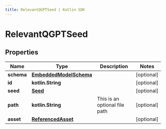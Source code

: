 ```yaml
---
title: RelevantQGPTSeed | Kotlin SDK
---
```



# RelevantQGPTSeed

## Properties
Name | Type | Description | Notes
------------ | ------------- | ------------- | -------------
**schema** | [**EmbeddedModelSchema**](EmbeddedModelSchema) |  |  [optional]
**id** | **kotlin.String** |  |  [optional]
**seed** | [**Seed**](Seed) |  |  [optional]
**path** | **kotlin.String** | This is an optional file path |  [optional]
**asset** | [**ReferencedAsset**](ReferencedAsset) |  |  [optional]




